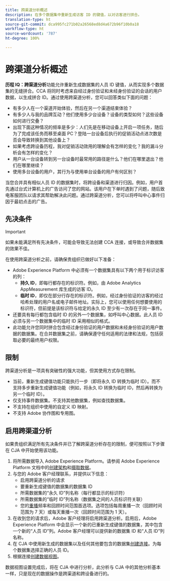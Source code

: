 ```yaml
---
title: 跨渠道分析概述
description: 在多个数据集中重新生成访客 ID 的键值，以对访客进行拼合。
translation-type: ht
source-git-commit: dca995fc271b02a26568ed8d4a672b96f10b0a18
workflow-type: ht
source-wordcount: '787'
ht-degree: 100%

---
```



# 跨渠道分析概述

**历程 IQ：跨渠道分析**&#x200B;功能允许重新生成数据集的人员 ID 键值，从而实现多个数据集的无缝拼合。CCA 将同时考虑来自经过身份验证和未经身份验证的会话的用户数据，以生成拼合 ID。通过使用跨渠道分析，您可以回答类似下面的问题：

* 有多少人在一个渠道开始体验，然后在另一个渠道结束体验？
* 有多少人与我的品牌互动？他们使用多少台设备？设备的类型如何？这些设备如何进行交叠？
* 出现下面这种情况的频率是多少：人们先是在移动设备上开启一项任务，随后为了完成该任务而移至桌面 PC？登陆一台设备后执行的促销活动点进次数是否会导致转换到其他设备上？
* 如果考虑跨设备历程，我对促销活动效用的理解会有怎样的变化？我的漏斗分析会有怎样的变化？
* 用户从一台设备转到另一台设备时最常用的路径是什么？他们在哪里退出？他们在哪里继续？
* 使用多台设备的用户，其行为与使用单台设备的用户有何区别？

当您合并具有相似人员 ID 的数据集时，将跨设备和渠道进行归因。例如，用户首先通过台式计算机上的广告访问了您的网站。该用户在下单时遇到了问题，随后致电客服团队以请求其帮助解决此问题。通过跨渠道分析，您可以将呼叫中心事件归因于最初点击的广告。

## 先决条件

>[!IMPORTANT]
>
>如果未能满足所有先决条件，可能会导致无法创建 CCA 连接，或导致合并数据集的效果不佳。

在使用跨渠道分析之前，请确保贵组织已做好以下准备：

* Adobe Experience Platform 中必须有一个数据集具有以下两个用于标识访客的列：
   * **持久 ID**，即每行都存在的标识符。例如，由 Adobe Analytics AppMeasurement 库生成的访客 ID。
   * **临时 ID**，即仅在部分行存在的标识符。例如，经过身份验证的访客的经过哈希处理的用户名或电子邮件地址。实际上，您可以使用任何想要使用的标识符，但前提是该标识符与给定的永久 ID 至少有一次存在于同一事件。
* 还要具有每行都包含临时 ID 的另外一个数据集，如呼叫中心数据。此人员 ID 必须与另一个数据集中的临时 ID 采用相似的格式。
* 此功能允许您同时拼合包含经过身份验证的用户数据和未经身份验证的用户数据的数据集。在合并数据集之前，请确保遵守任何适用的法律和法规，包括获取必要的最终用户权限。

## 限制

跨渠道分析是一项具有突破性的强大功能，但其使用方式存在限制。

* 当前，重新生成键值功能只能执行一步（即将永久 ID 转换为临时 ID）。而不支持多步重新生成键值功能（例如，将永久 ID 转换为临时 ID，然后再转换为另一个临时 ID）。
* 仅支持事件数据集。不支持其他数据集，例如查找数据集。
* 不支持在组织中使用的自定义 ID 映射。
* 不支持 Adobe 协作图和专用图。

## 启用跨渠道分析

如果贵组织满足所有先决条件并已了解跨渠道分析存在的限制，便可按照以下步骤在 CJA 中开始使用该功能。

1. 将所需数据导入 Adobe Experience Platform。请参阅 Adobe Experience Platform 文档中的[创建架构](https://docs.adobe.com/content/help/zh-Hans/experience-platform/xdm/tutorials/create-schema-ui.html)和[摄取数据](https://docs.adobe.com/content/help/zh-Hans/experience-platform/ingestion/home.html)。
1. 与您的 Adobe 客户经理联系，并提供以下信息：
   * 启用跨渠道分析的请求
   * 要重新生成键值的数据集的数据集 ID
   * 所需数据集的“永久 ID”列名称（每行都显示的标识符）
   * 所需数据集的“临时 ID”列名称（数据集之间的人员标识符关联）
   * 您的[重播](replay.md)频率和回顾时间范围首选项。选项包括每周重播一次（回顾时间范围为 7 天）或每天重播一次（回顾时间范围为 1 天）。
1. 在收到您的请求后，Adobe 客户经理将启用跨渠道分析。启用后，Adobe Experience Platform 中会显示一个新的已重新生成键值的数据集，其中包含一个新的“人员 ID”列。Adobe 客户经理可以提供新的数据集 ID 和“人员 ID”列名称。
1. 在 CJA 中使用新生成的数据集以及任何其他要包含的数据集[创建连接](../create-connection.md)。为每个数据集选择正确的人员 ID。
1. 根据连接[创建数据视图](/help/data-views/create-dataview.md)。

<!-- To do: Paragraph on backfill once product and marketing determine the best way forward. -->

数据视图设置完成后，将在 CJA 中进行分析，此分析与 CJA 中的其他分析基本一样，只是现在的数据操作是跨渠道和跨设备进行的。
